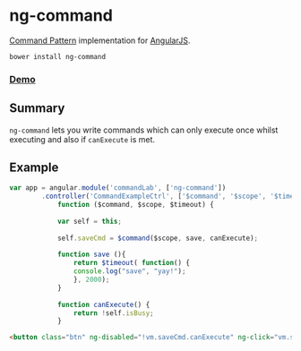 # ng-command

[1]: http://angularjs.org/
[2]: https://en.wikipedia.org/wiki/Command_pattern

[Command Pattern][2] implementation for [AngularJS][1].

	bower install ng-command
	
### [Demo](http://stephenlautier.github.io/ng-command-demo)
 
## Summary
 
`ng-command` lets you write commands which can only execute once whilst executing and also if `canExecute` is met.


## Example
```javascript
var app = angular.module('commandLab', ['ng-command'])
		.controller('CommandExampleCtrl', ['$command', '$scope', '$timeout',
			function ($command, $scope, $timeout) {
					
			var self = this;
					
			self.saveCmd = $command($scope, save, canExecute);
 
			function save (){
				return $timeout( function() {
				console.log("save", "yay!");
				}, 2000);
			}
			
			function canExecute() {
				return !self.isBusy;
			}
```

```html
<button class="btn" ng-disabled="!vm.saveCmd.canExecute" ng-click="vm.saveCmd.execute()">
```
